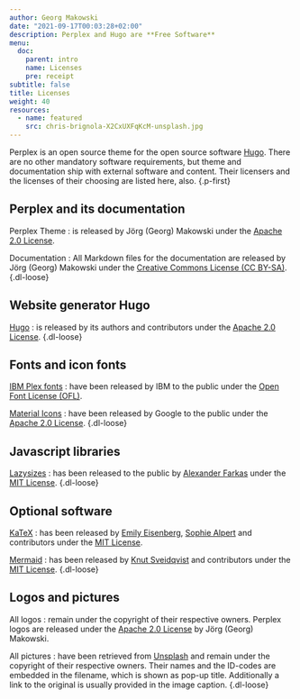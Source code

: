 ```yaml
---
author: Georg Makowski
date: "2021-09-17T00:03:28+02:00"
description: Perplex and Hugo are **Free Software** 
menu:
  doc:
    parent: intro
    name: Licenses
    pre: receipt
subtitle: false
title: Licenses
weight: 40
resources:
  - name: featured
    src: chris-brignola-X2CxUXFqKcM-unsplash.jpg
---
```


Perplex is an open source theme for the open source software [Hugo][hugo]. There are no other mandatory software requirements, but theme and documentation ship with external software and content. Their licensers and the licenses of their choosing are listed here, also.
{.p-first} <!--more-->

## Perplex and its documentation

Perplex Theme
: is released by Jörg (Georg) Makowski under the [Apache 2.0 License][ap2].

Documentation
: All Markdown files for the documentation are released by Jörg (Georg) Makowski under the [Creative Commons License (CC BY-SA)][cc4].
{.dl-loose}

## Website generator Hugo

[Hugo][hugo]
: is released by its authors and contributors under the [Apache 2.0 License][ap2].
{.dl-loose}

## Fonts and icon fonts

[IBM Plex fonts](https://www.ibm.com/plex/)
: have been released by IBM to the public under the [Open Font License (OFL)][ofl].

[Material Icons](https://fonts.google.com/icons)
: have been released by Google to the public under the [Apache 2.0 License][ap2].
{.dl-loose}

## Javascript libraries

[Lazysizes](https://github.com/aFarkas/lazysizes)
: has been released to the public by [Alexander Farkas](https://github.com/aFarkas) under the [MIT License][mit].
{.dl-loose}

## Optional software

[KaTeX][katex]
: has been released by [Emily Eisenberg](https://github.com/xymostech), [Sophie Alpert](https://github.com/sophiebits) and contributors under the [MIT License][mit].

[Mermaid][mermaid]
: has been released by [Knut Sveidqvist](https://github.com/knsv) and contributors under the [MIT License][mit].
{.dl-loose}

## Logos and pictures

All logos
: remain under the copyright of their respective owners. Perplex logos are released under the [Apache 2.0 License][ap2] by Jörg (Georg) Makowski.

All pictures
: have been retrieved from [Unsplash](https://unsplash.com) and remain under the copyright of their respective owners. Their names and the ID-codes are embedded in the filename, which is shown as pop-up title. Additionally a link to the original is usually provided in the image caption.
{.dl-loose}

[hugo]: https://gohugo.io
[katex]: https://katex.org/
[mermaid]: https://mermaid-js.github.io/mermaid/#/
[ofl]: https://scripts.sil.org/cms/scripts/page.php?site_id=nrsi&id=OFL
[ap2]: https://www.apache.org/licenses/LICENSE-2.0
[cc4]: https://creativecommons.org/licenses/by-sa/4.0/legalcode
[mit]: https://github.com/KaTeX/KaTeX/blob/main/LICENSE
